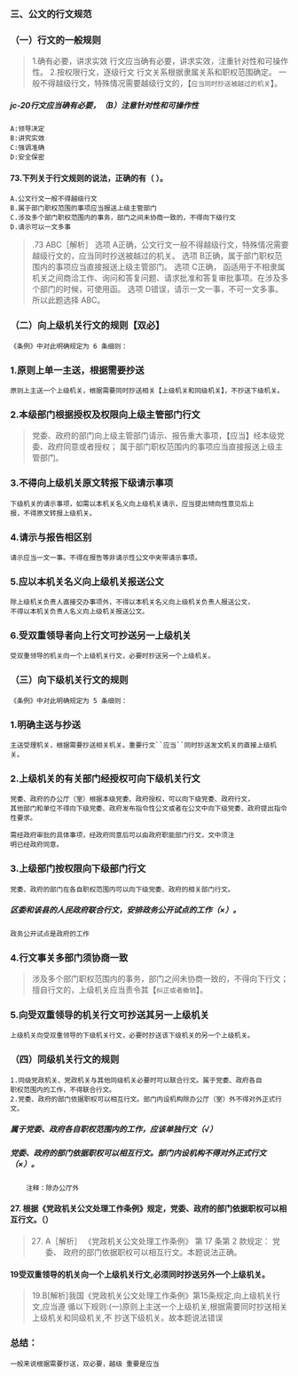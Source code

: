 ### 三、公文的行文规范 

### （一）行文的一般规则
>   1.确有必要，讲求实效
        行文应当确有必要，讲求实效，注重针对性和可操作性。
    2.按权限行文，逐级行文
        行文关系根据隶属关系和职权范围确定。
        一般不得越级行文，特殊情况需要越级行文的，【`应当同时抄送被越过的机关`】。

##### jc-20行文应当确有必要，（B）注意针对性和可操作性
    A:领导决定
    B:讲究实效
    C:强调准确
    D:安全保密

#### 73.下列关于行文规则的说法，正确的有（ ）。
    A.公文行文一般不得越级行文
    B.属于部门职权范围的事项应当报送上级主管部门
    C.涉及多个部门职权范围内的事务，部门之间未协商一致的，不得向下级行文
    D.请示可以一文多事
>   .73 ABC［解析］ 选项 A正确，公文行文一般不得越级行文，特殊情况需要越级行文的，应当同时抄送被越过的机关。
    选项 B正确，属于部门职权范围内的事项应当直接报送上级主管部门。 选项 C正确， 
    函适用于不相隶属机关之间商洽工作、询问和答复问题、请求批准和答复审批事项。在涉及多个部门的时候，可使用函。
    选项 D错误，请示一文一事，不可一文多事。所以此题选择 ABC。

### （二）向上级机关行文的规则【双必】
    《条例》中对此明确规定为 6 条细则：

### 1.原则上单一主送，根据需要抄送
    原则上主送一个上级机关，根据需要同时抄送相关【上级机关和同级机关】，不抄送下级机关。

### 2.本级部门根据授权及权限向上级主管部门行文
>   党委、政府的部门向上级主管部门请示、报告重大事项，【应当】经本级党委、政府同意或者授权；
    属于部门职权范围内的事项应当直接报送上级主管部门。

### 3.不得向上级机关原文转报下级请示事项
    下级机关的请示事项，如需以本机关名义向上级机关请示，应当提出倾向性意见后上
    报，不得原文转报上级机关。

### 4.请示与报告相区别
    请示应当一文一事。不得在报告等非请示性公文中夹带请示事项。

### 5.应以本机关名义向上级机关报送公文
    除上级机关负责人直接交办事项外，不得以本机关名义向上级机关负责人报送公文，
    不得以本机关负责人名义向上级机关报送公文。

### 6.受双重领导者向上行文可抄送另一上级机关
    受双重领导的机关向一个上级机关行文，必要时抄送另一个上级机关。
    

### （三）向下级机关行文的规则
    《条例》中对此明确规定为 5 条细则：
### 1.明确主送与抄送
    主送受理机关，根据需要抄送相关机关。重要行文``应当``同时抄送发文机关的直接上级机关。

### 2.上级机关的有关部门经授权可向下级机关行文
    党委、政府的办公厅（室）根据本级党委、政府授权，可以向下级党委、政府行文，
    其他部门和单位不得向下级党委、政府发布指令性公文或者在公文中向下级党委、政府提出指令性要求。

    需经政府审批的具体事项，经政府同意后可以由政府职能部门行文，文中须注
    明已经政府同意。

### 3.上级部门按权限向下级部门行文
    党委、政府的部门在各自职权范围内可以向下级党委、政府的相关部门行文。

##### 区委和该县的人民政府联合行文，安排政务公开试点的工作（×）。
    政务公开试点是政府的工作



### 4.行文事关多部门须协商一致
>   涉及多个部门职权范围内的事务，部门之间未协商一致的，不得向下行文；
    擅自行文的，上级机关应当责令其【`纠正或者撤销`】。

### 5.向受双重领导的机关行文可抄送其另一上级机关
    上级机关向受双重领导的下级机关行文，必要时抄送该下级机关的另一个上级机关。

### （四）同级机关行文的规则
    1.同级党政机关、党政机关与其他同级机关必要时可以联合行文。属于党委、政府各自
    职权范围内的工作，不得联合行文。
    2.党委、政府的部门依据职权可以相互行文。部门内设机构除办公厅（室）外不得对外正式行文。

##### 属于党委、政府各自职权范围内的工作，应该单独行文（√）
##### 党委、政府的部门依据职权可以相互行文。部门内设机构不得对外正式行文（×）。
        注释：除办公厅外

#### 27. 根据《党政机关公文处理工作条例》规定，党委、政府的部门依据职权可以相互行文。（）
>   27. A［解析］ 《党政机关公文处理工作条例》 第 17 条第 2 款规定： 党委、
    政府的部门依据职权可以相互行文。本题说法正确。

#### 19受双重领导的机关向一个上级机关行文,必须同时抄送另外一个上级机关。
>   19.B[解析]我国《党政机关公文处理工作条例》第15条规定,向上级机关行文,应当遵
    循以下规则:(一)原则上主送一个上级机关,根据需要同时抄送相关上级机关和同级机关,不
    抄送下级机关。故本题说法错误
    
### 总结：
    一般来说根据需要抄送，双必要，越级 重要是应当

    